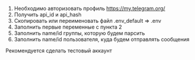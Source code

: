 1. Необходимо авторизовать профиль https://my.telegram.org/ 
2. Получить api_id и api_hash
3. Скопировать или переименовать файл .env_default => .env
4. Заполнить первые переменные с пункта 2
5. Заполнить name/id группы, которую будем парсить
6. Заполнить name/id пользователя, куда будем отправлять сообщения

Рекомендуется сделать тестовый аккаунт